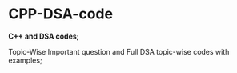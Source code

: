 # CPP-DSA-code

**C++ and DSA codes;**

Topic-Wise Important question and Full DSA topic-wise codes with examples;

